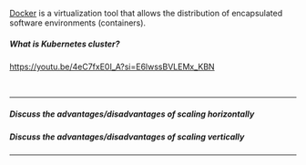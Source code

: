 [Docker](https://www.docker.com/) is a virtualization tool that allows the distribution of encapsulated software environments (containers).

##### What is Kubernetes cluster?

https://youtu.be/4eC7fxE0I_A?si=E6lwssBVLEMx_KBN

<br>

---

##### Discuss the advantages/disadvantages of scaling horizontally

##### Discuss the advantages/disadvantages of scaling vertically

---